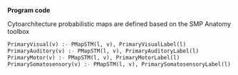 **Program code**

Cytoarchitecture probabilistic maps are defined based on the SMP Anatomy
toolbox
```python
PrimaryVisual(v) :- PMapSTM(l, v), PrimaryVisualLabel(l)
PrimaryAuditory(v) :- PMapSTM(l, v), PrimaryAuditoryLabel(l)
PrimaryMotor(v) :- PMapSTM(l, v), PrimaryMotorLabel(l)
PrimarySomatosensory(v) :- PMapSTM(l, v), PrimarySomatosensoryLabel(l)
```
